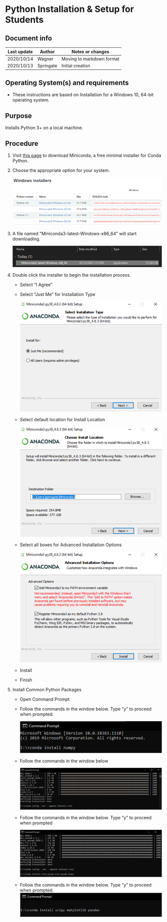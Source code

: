 # Python Installation & Setup for Students

## Document info

| Last update | Author         | Notes or changes                    |
|-------------|----------------|-------------------------------------|
| 2020/10/14  | Wagner         | Moving to markdown format           |
| 2020/10/13  | Springate      | Initial creation                    |


## Operating System(s) and requirements
* These instructions are based on Installation for a Windows 10, 64-bit operating system. 

## Purpose
Installs Python 3+ on a local machine.

## Procedure

1.	Visit [this page](https://docs.conda.io/en/latest/miniconda.html) to download Miniconda, a free minimal installer for Conda Python.

2. Choose the appropriate option for your system.

    ![](./image001.png)

3. A file named “Miniconda3-latest-Windows-x86_64” will start downloading. 

    ![](./image003.png)

4.	Double click the installer to begin the installation process. 
    * Select “I Agree”
    * Select “Just Me” for Installation Type 

        ![](./image005.png)
    
    * Select default location for Install Location

        ![](./image006.png)

    * Select all boxes for Advanced Installation Options

        ![](./image007.png)

    * Install
    * Finish

5. Install Common Python Packages

    * Open Command Prompt
    * Follow the commands in the window below. Type “y” to proceed when prompted. 

        ![](./image041.png)

    * Follow the commands in the window below

        ![](./image042.png)

    * Follow the commands in the window below. Type “y” to proceed when prompted

        ![](./image044.png)

    * Follow the commands in the window below. Type “y” to proceed when prompted.
        ![](./image046.png)
    
